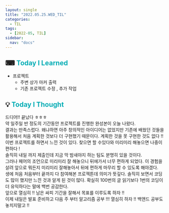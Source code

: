 ```yaml
---
layout: single
title: "2022.05.25.WED_TIL"
categories:
  - TIL
tags:
  - [2022-05, TIL]
sidebar:
  nav: "docs"
---
```


## ⌨ <a style="color:#00adb5">Today I Learned</a>

- 프로젝트
  - 주변 상가 마커 출력
  - 기존 프로젝트 수정 , 추가 작업

## 💡 <a style="color:#00adb5">Today I Thought</a>

드디어!! 끝났다 ㅎㅎㅎ<br>
약 일주일 반 정도의 기간동안 프로젝트를 진행한 완성본이 오늘 나왔다.<br>
결과는 만족스럽다. 왜냐하면 아주 창의적인 아이디어는 없었지만 기존에 배웠던 것들을 활용해서 처음 계획한 것보다 더 구현했기 때문이다. 계획한 것을 못 구현한 것도 없다 !!<br>
이번 프로젝트를 하면서 느낀 것이 있다. 찾으면 할 수있다와 미리미리 해놓으면 나중이 편하다 !<br>
솔직히 내일 까지 제출인데 지금 막 밤새야지 하는 팀도 분명히 있을 것이다.<br>
그러나 페어의 조언으로 미리미리 잘 해놓으니 뒤에가서 너무 편하게 되었다. 이 경험을 살려 앞으로 뭐든지 미리미리 잘해놓아서 뒤에 편하게 마무리 할 수 있도록 해야겠다.<br>
생에 처음 처음부터 끝까지 다 참여해본 프로젝튼데 의미가 뜻깊다. 솔직히 보면서 코딩도 많이 했지만 느낀 것과 알게 된 것이 많다. 확실히 100번의 글 읽기보다 1번의 코딩이 더 유익하다는 말에 백번 공감한다.<br>
앞으로 열심히 !! 남은 싸피 기간을 잘해서 목표를 이루도록 하자 !!<br>
이제 내일은 발표 준비하고 다음 주 부터 알고리즘 공부 !!! 열심히 하자 !! 백앤드 공부도 놓치지말고 !!
